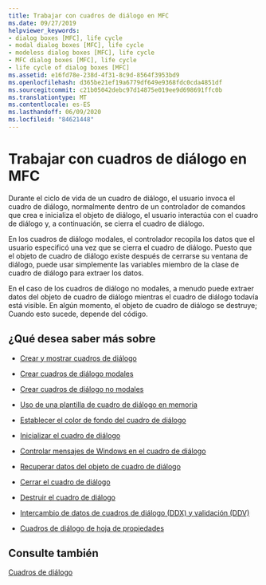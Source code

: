 ```yaml
---
title: Trabajar con cuadros de diálogo en MFC
ms.date: 09/27/2019
helpviewer_keywords:
- dialog boxes [MFC], life cycle
- modal dialog boxes [MFC], life cycle
- modeless dialog boxes [MFC], life cycle
- MFC dialog boxes [MFC], life cycle
- life cycle of dialog boxes [MFC]
ms.assetid: e16fd78e-238d-4f31-8c9d-8564f3953bd9
ms.openlocfilehash: d365be21ef19a6779df649e9368fdc0cda4851df
ms.sourcegitcommit: c21b05042debc97d14875e019ee9d698691ffc0b
ms.translationtype: MT
ms.contentlocale: es-ES
ms.lasthandoff: 06/09/2020
ms.locfileid: "84621448"
---
```

# <a name="working-with-dialog-boxes-in-mfc"></a>Trabajar con cuadros de diálogo en MFC

Durante el ciclo de vida de un cuadro de diálogo, el usuario invoca el cuadro de diálogo, normalmente dentro de un controlador de comandos que crea e inicializa el objeto de diálogo, el usuario interactúa con el cuadro de diálogo y, a continuación, se cierra el cuadro de diálogo.

En los cuadros de diálogo modales, el controlador recopila los datos que el usuario especificó una vez que se cierra el cuadro de diálogo. Puesto que el objeto de cuadro de diálogo existe después de cerrarse su ventana de diálogo, puede usar simplemente las variables miembro de la clase de cuadro de diálogo para extraer los datos.

En el caso de los cuadros de diálogo no modales, a menudo puede extraer datos del objeto de cuadro de diálogo mientras el cuadro de diálogo todavía está visible. En algún momento, el objeto de cuadro de diálogo se destruye; Cuando esto sucede, depende del código.

## <a name="what-do-you-want-to-know-more-about"></a>¿Qué desea saber más sobre

- [Crear y mostrar cuadros de diálogo](creating-and-displaying-dialog-boxes.md)

- [Crear cuadros de diálogo modales](creating-modal-dialog-boxes.md)

- [Crear cuadros de diálogo no modales](creating-modeless-dialog-boxes.md)

- [Uso de una plantilla de cuadro de diálogo en memoria](using-a-dialog-template-in-memory.md)

- [Establecer el color de fondo del cuadro de diálogo](setting-the-dialog-boxs-background-color.md)

- [Inicializar el cuadro de diálogo](initializing-the-dialog-box.md)

- [Controlar mensajes de Windows en el cuadro de diálogo](handling-windows-messages-in-your-dialog-box.md)

- [Recuperar datos del objeto de cuadro de diálogo](retrieving-data-from-the-dialog-object.md)

- [Cerrar el cuadro de diálogo](closing-the-dialog-box.md)

- [Destruir el cuadro de diálogo](destroying-the-dialog-box.md)

- [Intercambio de datos de cuadros de diálogo (DDX) y validación (DDV)](dialog-data-exchange-and-validation.md)

- [Cuadros de diálogo de hoja de propiedades](property-sheets-and-property-pages-mfc.md)

## <a name="see-also"></a>Consulte también

[Cuadros de diálogo](dialog-boxes.md)
